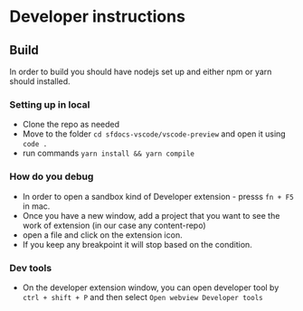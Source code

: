 # Developer instructions 

## Build

In order to build you should have nodejs set up and either npm or yarn should installed.

### Setting up in local

- Clone the repo as needed
- Move to the folder `cd sfdocs-vscode/vscode-preview` and open it using `code .`
- run commands `yarn install && yarn compile`

### How do you debug

- In order to open a sandbox kind of Developer extension - presss `fn + F5` in mac.
- Once you have a new window, add a project that you want to see the work of extension (in our case any content-repo)
- open a file and click on the extension icon.
- If you keep any breakpoint it will stop based on the condition.

### Dev tools 

- On the developer extension window, you can open developer tool by 
`ctrl + shift + P` and then select `Open webview Developer tools`

